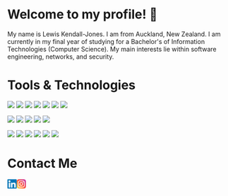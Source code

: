 # Welcome to my profile! 👋
My name is Lewis Kendall-Jones. I am from Auckland, New Zealand. I am currently in my final year of studying for a 
Bachelor's of Information Technologies (Computer Science). My main interests lie within software engineering, networks, and security.
# Tools & Technologies
![](https://img.shields.io/badge/Language-C-blue)
![](https://img.shields.io/badge/Languages-C%23-blue)
![](https://img.shields.io/badge/Languages-C++-blue)
![](https://img.shields.io/badge/Languages-Java-blue)
![](https://img.shields.io/badge/Languages-Rust-blue)
![](https://img.shields.io/badge/Languages-Haskell-blue)
![](https://img.shields.io/badge/Languages-Python-green)  

![](https://img.shields.io/badge/Languages-HTML-red)
![](https://img.shields.io/badge/Languages-JS-red)
![](https://img.shields.io/badge/Languages-CSS-red)
![](https://img.shields.io/badge/Languages-PHP-red)
![](https://img.shields.io/badge/Languages-SQL-red)  

![](https://img.shields.io/badge/Tools-MySQL-orange)
![](https://img.shields.io/badge/Tools-ASP.net(MVC)-orange)
![](https://img.shields.io/badge/Tools-Bootstrap-orange)
![](https://img.shields.io/badge/Tools-React-orange)
![](https://img.shields.io/badge/Tools-Swing-orange)
![](https://img.shields.io/badge/Tools-Maven-orange)
# Contact Me
<a href="https://www.linkedin.com/in/lewiskendalljones/"><img align="left" src="https://github.com/lewisKendall-Jones/lewisKendall-Jones/blob/main/images/linkedin.svg" alt="icon | LinkedIn" width="21px"/></a>
<a href="https://www.instagram.com/lewis.kj"><img align="left" src="https://github.com/lewisKendall-Jones/lewisKendall-Jones/blob/main/images/instagram.svg" alt="icon | Instagram" width="21px"/></a>
